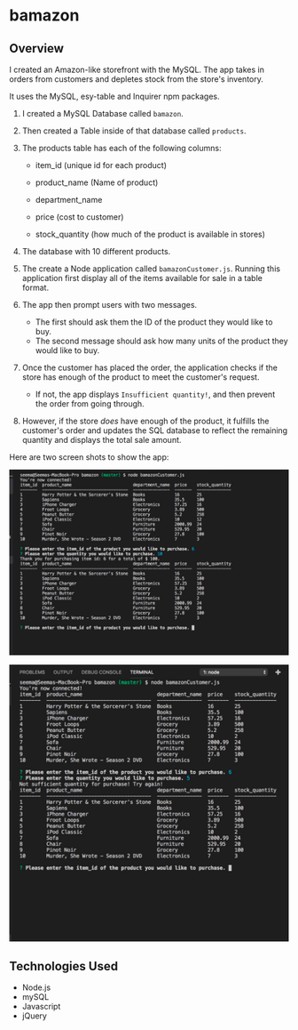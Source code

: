 # bamazon

## Overview

I created an Amazon-like storefront with the MySQL. The app takes in orders from customers and depletes stock from the store's inventory. 

It uses the MySQL, esy-table and Inquirer npm packages. 

1. I created a MySQL Database called `bamazon`.

2. Then created a Table inside of that database called `products`.

3. The products table has each of the following columns:

   * item_id (unique id for each product)

   * product_name (Name of product)

   * department_name

   * price (cost to customer)

   * stock_quantity (how much of the product is available in stores)

4. The database with 10 different products. 

5. The create a Node application called `bamazonCustomer.js`. Running this application first display all of the items available for sale in a table format.

6. The app then prompt users with two messages.

   * The first should ask them the ID of the product they would like to buy.
   * The second message should ask how many units of the product they would like to buy.

7. Once the customer has placed the order, the application checks if the store has enough of the product to meet the customer's request.

   * If not, the app displays `Insufficient quantity!`, and then prevent the order from going through.

8. However, if the store _does_ have enough of the product, it fulfills the customer's order and updates the SQL database to reflect the remaining quantity and displays the total sale amount. 


Here are two screen shots to show the app:

![alt text](/images/correctqty.jpg "Survey questions") 


![alt text](/images/insufficient.jpg "Survey questions") 

## Technologies Used

  * Node.js
  * mySQL
  * Javascript
  * jQuery


